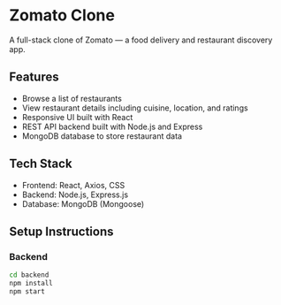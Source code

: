 # Zomato Clone

A full-stack clone of Zomato — a food delivery and restaurant discovery app.

## Features

- Browse a list of restaurants
- View restaurant details including cuisine, location, and ratings
- Responsive UI built with React
- REST API backend built with Node.js and Express
- MongoDB database to store restaurant data

## Tech Stack

- Frontend: React, Axios, CSS
- Backend: Node.js, Express.js
- Database: MongoDB (Mongoose)

## Setup Instructions

### Backend

```bash
cd backend
npm install
npm start
